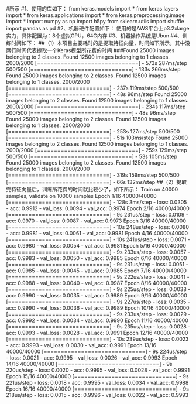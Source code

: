 #所示
#1、使用的库如下：
from keras.models import *
from keras.layers import *
from keras.applications import *
from keras.preprocessing.image import *
import numpy as np
import h5py
from sklearn.utils import shuffle
import pandas as pd
#2、机器硬件配置如下：
使用的是AWS平台上p3.2xlarge实力，具体配置为：8个虚拟GPU，64G内存
#3、机器操作系统是Ubun
#4、训练时间如下：
##（1）本项目主要耗时的是提取特征向量，时间如下所示，其中没两行时间代表提取一个Keras模型所花费的时间
###Found 25000 images belonging to 2 classes.
Found 12500 images belonging to 1 classes.
2000/2000 [==============================] - 573s 287ms/step
500/500 [==============================] - 133s 266ms/step
Found 25000 images belonging to 2 classes.
Found 12500 images belonging to 1 classes.
2000/2000 [==============================] - 237s 119ms/step
500/500 [==============================] - 48s 96ms/step
Found 25000 images belonging to 2 classes.
Found 12500 images belonging to 1 classes.
2000/2000 [==============================] - 234s 117ms/step
500/500 [==============================] - 48s 96ms/step
Found 25000 images belonging to 2 classes.
Found 12500 images belonging to 1 classes.
2000/2000 [==============================] - 253s 127ms/step
500/500 [==============================] - 51s 103ms/step
Found 25000 images belonging to 2 classes.
Found 12500 images belonging to 1 classes.
2000/2000 [==============================] - 259s 129ms/step
500/500 [==============================] - 53s 105ms/step
Found 25000 images belonging to 2 classes.
Found 12500 images belonging to 1 classes.
2000/2000 [==============================] - 319s 159ms/step
500/500 [==============================] - 66s 132ms/step
##（2）提取完特征向量后，训练所花费的时间就比较少了，如下所示：
Train on 40000 samples, validate on 10000 samples
Epoch 1/16
40000/40000 [==============================] - 128s 3ms/step - loss: 0.0305 - acc: 0.9912 - val_loss: 0.0094 - val_acc: 0.9974
Epoch 2/16
40000/40000 [==============================] - 9s 231us/step - loss: 0.0109 - acc: 0.9970 - val_loss: 0.0087 - val_acc: 0.9973
Epoch 3/16
40000/40000 [==============================] - 10s 248us/step - loss: 0.0080 - acc: 0.9981 - val_loss: 0.0061 - val_acc: 0.9981
Epoch 4/16
40000/40000 [==============================] - 10s 241us/step - loss: 0.0071 - acc: 0.9980 - val_loss: 0.0054 - val_acc: 0.9981
Epoch 5/16
40000/40000 [==============================] - 9s 233us/step - loss: 0.0057 - acc: 0.9983 - val_loss: 0.0050 - val_acc: 0.9985
Epoch 6/16
40000/40000 [==============================] - 9s 231us/step - loss: 0.0051 - acc: 0.9985 - val_loss: 0.0045 - val_acc: 0.9985
Epoch 7/16
40000/40000 [==============================] - 9s 222us/step - loss: 0.0041 - acc: 0.9988 - val_loss: 0.0040 - val_acc: 0.9987
Epoch 8/16
40000/40000 [==============================] - 9s 225us/step - loss: 0.0038 - acc: 0.9990 - val_loss: 0.0035 - val_acc: 0.9989
Epoch 9/16
40000/40000 [==============================] - 9s 227us/step - loss: 0.0035 - acc: 0.9990 - val_loss: 0.0036 - val_acc: 0.9989
Epoch 10/16
40000/40000 [==============================] - 9s 233us/step - loss: 0.0029 - acc: 0.9992 - val_loss: 0.0034 - val_acc: 0.9990
Epoch 11/16
40000/40000 [==============================] - 9s 235us/step - loss: 0.0028 - acc: 0.9993 - val_loss: 0.0028 - val_acc: 0.9991
Epoch 12/16
40000/40000 [==============================] - 10s 239us/step - loss: 0.0023 - acc: 0.9993 - val_loss: 0.0030 - val_acc: 0.9991
Epoch 13/16
40000/40000 [==============================] - 9s 224us/step - loss: 0.0021 - acc: 0.9995 - val_loss: 0.0026 - val_acc: 0.9993
Epoch 14/16
40000/40000 [==============================] - 9s 220us/step - loss: 0.0020 - acc: 0.9995 - val_loss: 0.0028 - val_acc: 0.9991
Epoch 15/16
40000/40000 [==============================] - 9s 221us/step - loss: 0.0018 - acc: 0.9995 - val_loss: 0.0034 - val_acc: 0.9988
Epoch 16/16
40000/40000 [==============================] - 9s 218us/step - loss: 0.0015 - acc: 0.9996 - val_loss: 0.0022 - val_acc: 0.9993
